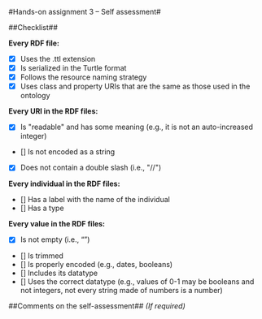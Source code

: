 #Hands-on assignment 3 – Self assessment#

##Checklist##

**Every RDF file:**

- [x] Uses the .ttl extension
- [x] Is serialized in the Turtle format
- [x] Follows the resource naming strategy
- [x] Uses class and property URIs that are the same as those used in the ontology

**Every URI in the RDF files:**

- [x] Is "readable" and has some meaning (e.g., it is not an auto-increased integer) 
- [] Is not encoded as a string
- [x] Does not contain a double slash (i.e., "//")

**Every individual in the RDF files:**

- [] Has a label with the name of the individual
- [] Has a type

**Every value in the RDF files:**

- [x] Is not empty (i.e., “”)
- [] Is trimmed
- [] Is properly encoded (e.g., dates, booleans)
- [] Includes its datatype
- [] Uses the correct datatype (e.g., values of 0-1 may be booleans and not integers, not every string made of numbers is a number) 

##Comments on the self-assessment##
_(If required)_
